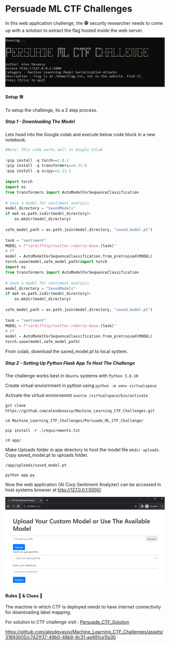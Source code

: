 # Persuade ML CTF Challenges

In this web application challenge, the :detective: security researcher needs to come up with a solution to extract the flag hosted inside the web server. 

![Alt text](Images/Banner.PNG?raw=true "Banner")

#### Setup :hammer_and_wrench:

To setup the challenge, its a 2 step process. 

##### Step 1 - Downloading The Model

Lets head into the Google colab and execute below code block in a new notebook.

```python
#Note: This code works well in Google Colab
  
!pip install -q torch==2.0.1
!pip install -q transformers==4.31.0
!pip install -q scipy==1.11.1

import torch
import os
from transformers import AutoModelForSequenceClassification

# Save a model for sentiment analysis
model_directory = "SavedModels"
if not os.path.isdir(model_directory):
    os.mkdir(model_directory)

safe_model_path = os.path.join(model_directory, "saved_model.pt")

task = "sentiment"
MODEL = f"cardiffnlp/twitter-roberta-base-{task}"
# PT
model = AutoModelForSequenceClassification.from_pretrained(MODEL)
torch.save(model,safe_model_path)import torch
import os
from transformers import AutoModelForSequenceClassification

# Save a model for sentiment analysis
model_directory = "SavedModels"
if not os.path.isdir(model_directory):
    os.mkdir(model_directory)

safe_model_path = os.path.join(model_directory, "saved_model.pt")

task = "sentiment"
MODEL = f"cardiffnlp/twitter-roberta-base-{task}"
# PT
model = AutoModelForSequenceClassification.from_pretrained(MODEL)
torch.save(model,safe_model_path)
```
From colab, download the saved_model.pt to local system.

##### Step 2 - Setting Up Python Flask App To Host The Challenge

The challenge works best in `Ubuntu` systems with `Python 3.8.10`

Create virtual enviornment in python using `python -m venv virtualspace`

Activate the virtual enviornemnt `source /virtualspace/bin/activate`

`git clone https://github.com/alexdevassy/Machine_Learning_CTF_Challenges.git`

`cd Machine_Learning_CTF_Challenges/Persuade_ML_CTF_Challenge/`

`pip install -r .\requirements.txt`

`cd app/`

Make Uploads folder in app directory to host the model file `mkdir uploads`. Copy saved_model.pt to uploads folder. 

`/app/uploads/saved_model.pt`

`python app.py`

Now the web application (AI Corp Sentiment Analyzer) can be accessed in host systems browser at http://127.0.0.1:5000/

<kbd>![Alt text](Images/Web_App.PNG?raw=true "Web_app")</kbd>

#### Rules :triangular_ruler: & Clues :monocle_face:
The machine in which CTF is deployed needs to have internet connectivity for downloading label mapping. 

For solution to CTF challenge visit : [Persuade_CTF_Solution](Solution/)

https://github.com/alexdevassy/Machine_Learning_CTF_Challenges/assets/31893005/c7421f37-49b0-48b9-9c31-ae991ce1fa30
